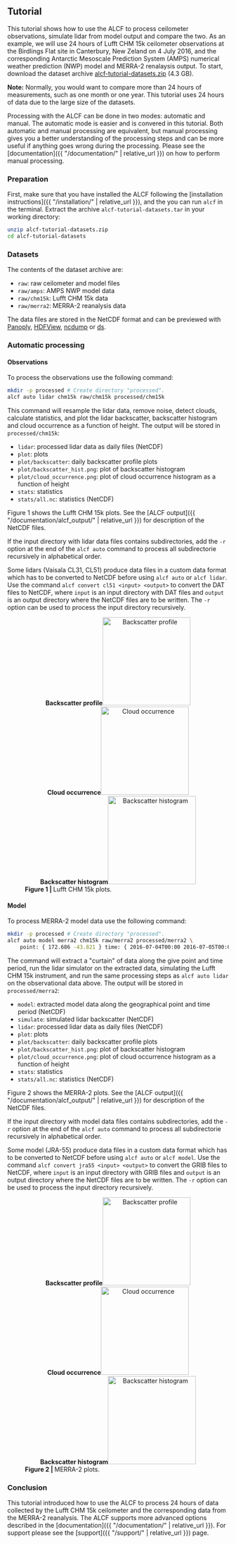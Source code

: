 
## Tutorial

This tutorial shows how to use the ALCF to process ceilometer observations,
simulate lidar from model output and compare the two. As an example,
we will use 24 hours of Lufft CHM 15k ceilometer observations
at the Birdlings Flat site in Canterbury, New Zeland on 4 July 2016,
and the corresponding Antarctic Mesoscale Prediction System (AMPS)
numerical weather prediction (NWP) model and MERRA-2 renalaysis output.
To start, download the dataset archive
[alcf-tutorial-datasets.zip](https://ucliveac-my.sharepoint.com/:u:/g/personal/pku33_uclive_ac_nz/EUWuGIHN6m9CgyoEJi5nf7wBX32C-YaXaCDln8OwxL_aKA?e=H47qEa) (4.3 GB).

**Note:** Normally, you would want to compare more than 24 hours of
measurements, such as one month or one year. This tutorial uses 24 hours of
data due to the large size of the datasets.

Processing with the ALCF can be done in two modes: automatic and manual.
The automatic mode is easier and is convered in this tutorial. Both automatic
and manual processing are equivalent, but manual processing gives you a better
understanding of the processing steps and can be more useful if anything
goes wrong during the processing. Please see the
[documentation]({{ "/documentation/" | relative_url }}) on how to perform manual processing.

### Preparation

First, make sure that you have installed the ALCF following the [installation
instructions]({{ "/installation/" | relative_url }}), and the you can run `alcf` in the
terminal. Extract the archive `alcf-tutorial-datasets.tar` in your working
directory:

```sh
unzip alcf-tutorial-datasets.zip
cd alcf-tutorial-datasets
```

### Datasets

The contents of the dataset archive are:

- `raw`: raw ceilometer and model files
- `raw/amps`: AMPS NWP model data
- `raw/chm15k`: Lufft CHM 15k data
- `raw/merra2`: MERRA-2 reanalysis data

The data files are stored in the NetCDF format and can be previewed
with [Panoply](https://www.giss.nasa.gov/tools/panoply/),
[HDFView](https://www.hdfgroup.org/downloads/hdfview/),
[ncdump](https://www.unidata.ucar.edu/software/netcdf/workshops/2011/utilities/Ncdump.html) or
[ds](https://github.com/peterkuma/ds-python).

### Automatic processing

#### Observations

To process the observations use the following command:

```sh
mkdir -p processed # Create directory "processed".
alcf auto lidar chm15k raw/chm15k processed/chm15k
```

This command will resample the lidar data, remove noise, detect clouds,
calculate statistics, and plot the lidar backscatter, backscatter histogram
and cloud occurrence as a function of height. The output will
be stored in `processed/chm15k`:

- `lidar`: processed lidar data as daily files (NetCDF)
- `plot`: plots
- `plot/backscatter`: daily backscatter profile plots
- `plot/backscatter_hist.png`: plot of backscatter histogram
- `plot/cloud_occurrence.png`: plot of cloud occurrence
    histogram as a function of height
- `stats`: statistics
- `stats/all.nc`: statistics (NetCDF)

Figure 1 shows the Lufft CHM 15k plots.
See the [ALCF output]({{ "/documentation/alcf_output/" | relative_url }}) for description of the NetCDF
files.

If the input directory with lidar data files contains subdirectories, add the
`-r` option at the end of the `alcf auto` command to process all subdirectorie
recursively in alphabetical order.

Some lidars (Vaisala CL31, CL51) produce data files in a custom data format
which has to be converted to NetCDF before using `alcf auto` or `alcf lidar`.
Use the command `alcf convert cl51 <input> <output>` to convert the DAT files
to NetCDF, where `input` is an input directory with DAT files and `output`
is an output directory where the NetCDF files are to be written. The `-r`
option can be used to process the input directory recursively.

<figure>
<div class="img-flex nospace">
<div style="text-align: center"><strong>Backscatter profile</strong><a href="chm15k/plot/backscatter/2016-07-04T000000.png"><img alt="Backscatter profile" src="chm15k/plot/backscatter/2016-07-04T000000.png" height="200" /></a></div>
<div style="text-align: center"><strong>Cloud occurrence</strong><a href="chm15k/plot/cloud_occurrence.png"><img alt="Cloud occurrence" src="chm15k/plot/cloud_occurrence.png" height="200" /></a></div>
<div style="text-align: center"><strong>Backscatter histogram</strong><a href="chm15k/plot/backscatter_hist.png"><img alt="Backscatter histogram" src="chm15k/plot/backscatter_hist.png" height="200" /></a></div>
</div>
<figcaption><strong>Figure 1 | </strong>Lufft CHM 15k plots.</figcaption>
</figure>

#### Model

To process MERRA-2 model data use the following command:

```sh
mkdir -p processed # Create directory "processed".
alcf auto model merra2 chm15k raw/merra2 processed/merra2 \
    point: { 172.686 -43.821 } time: { 2016-07-04T00:00 2016-07-05T00:00 }
```

The command will extract a "curtain" of data along the give point and time
period, run the lidar simulator on the extracted data,
simulating the Lufft CHM 15k instrument, and run the same processing steps as
`alcf auto lidar` on the observational data above.
The output will be stored in `processed/merra2`:

- `model`: extracted model data along the geographical point and time period
    (NetCDF)
- `simulate`: simulated lidar backscatter (NetCDF)
- `lidar`: processed lidar data as daily files (NetCDF)
- `plot`: plots
- `plot/backscatter`: daily backscatter profile plots
- `plot/backscatter_hist.png`: plot of backscatter histogram
- `plot/cloud_occurrence.png`: plot of cloud occurrence
    histogram as a function of height
- `stats`: statistics
- `stats/all.nc`: statistics (NetCDF)

Figure 2 shows the MERRA-2 plots.
See the [ALCF output]({{ "/documentation/alcf_output/" | relative_url }}) for description of the NetCDF
files.

If the input directory with model data files contains subdirectories, add the
`-r` option at the end of the `alcf auto` command to process all subdirectorie
recursively in alphabetical order.

Some model (JRA-55) produce data files in a custom data format which has to be
converted to NetCDF before using `alcf auto` or `alcf model`. Use the command
`alcf convert jra55 <input> <output>` to convert the GRIB files to NetCDF,
where `input` is an input directory with GRIB files and `output` is an output
directory where the NetCDF files are to be written. The `-r` option can be used
to process the input directory recursively.

<figure>
<div class="img-flex nospace">
<div style="text-align: center"><strong>Backscatter profile</strong><a href="merra2/plot/backscatter/2016-07-04T000000.png"><img alt="Backscatter profile" src="merra2/plot/backscatter/2016-07-04T000000.png" height="200" /></a></div>
<div style="text-align: center"><strong>Cloud occurrence</strong><a href="merra2/plot/cloud_occurrence.png"><img alt="Cloud occurrence" src="merra2/plot/cloud_occurrence.png" height="200" /></a></div>
<div style="text-align: center"><strong>Backscatter histogram</strong><a href="merra2/plot/backscatter_hist.png"><img alt="Backscatter histogram" src="merra2/plot/backscatter_hist.png" height="200" /></a></div>
</div>
<figcaption><strong>Figure 2 | </strong>MERRA-2 plots.</figcaption>
</figure>

<!--
#### Comparison

TODO
-->

### Conclusion

This tutorial introduced how to use the ALCF to process 24 hours of data
collected by the Lufft CHM 15k ceilometer and the corresponding data from the
MERRA-2 reanalysis. The ALCF supports more advanced options described in the
[documentation]({{ "/documentation/" | relative_url }}).
For support please see the [support]({{ "/support/" | relative_url }}) page.
